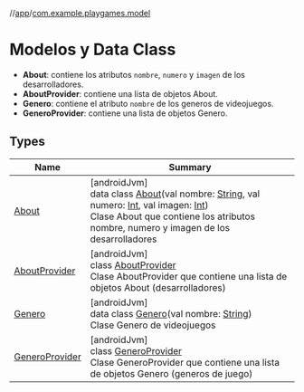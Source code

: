 //[app](../../index.md)/[com.example.playgames.model](index.md)

# Modelos y Data Class
- **About**: contiene los atributos `nombre`, `numero` y `imagen` de los desarrolladores.
- **AboutProvider**: contiene una lista de objetos About.
- **Genero**: contiene el atributo `nombre` de los generos de videojuegos.
- **GeneroProvider**: contiene una lista de objetos Genero.

## Types

| Name | Summary |
|---|---|
| [About](-about/index.md) | [androidJvm]<br>data class [About](-about/index.md)(val nombre: [String](https://kotlinlang.org/api/latest/jvm/stdlib/kotlin/-string/index.html), val numero: [Int](https://kotlinlang.org/api/latest/jvm/stdlib/kotlin/-int/index.html), val imagen: [Int](https://kotlinlang.org/api/latest/jvm/stdlib/kotlin/-int/index.html))<br>Clase About que contiene los atributos nombre, numero y imagen de los desarrolladores |
| [AboutProvider](-about-provider/index.md) | [androidJvm]<br>class [AboutProvider](-about-provider/index.md)<br>Clase AboutProvider que contiene una lista de objetos About (desarrolladores) |
| [Genero](-genero/index.md) | [androidJvm]<br>data class [Genero](-genero/index.md)(val nombre: [String](https://kotlinlang.org/api/latest/jvm/stdlib/kotlin/-string/index.html))<br>Clase Genero de videojuegos |
| [GeneroProvider](-genero-provider/index.md) | [androidJvm]<br>class [GeneroProvider](-genero-provider/index.md)<br>Clase GeneroProvider que contiene una lista de objetos Genero (generos de juego) |
